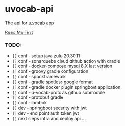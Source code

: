 # uvocab-api
The api for [u_vocab](https://github.com/robsonoduarte/u_vocab) app

[Read Me First](https://github.com/robsonoduarte/u-vocab-api/blob/main/HELP.md)


### TODO:

 * `[]` conf - setup java zulu-20.30.11
 * `[]` conf - sonarquebe cloud github action with gradle
 * `[]` conf - docker-compose mysql 8.X last version
 * `[]` conf - groovy gradle configuration
 * `[]` conf - spockframework
 * `[]` conf - gradle spotless google format
 * `[]` conf - gradle docker plugin springboot application
 * `[]` conf - u-vocab-proto as github submodule
 * `[]` conf - protobuf gradle
 * `[]` conf - lombok
 * `[]` dev - springboot security with jwt
 * `[]` dev - end point auth token jwt
 * `[]` next steps infra and deploy api ...
